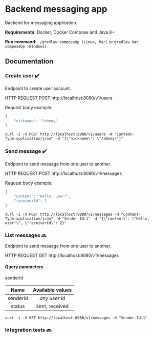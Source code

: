 # Backend messaging app

Backend for messaging application. 

**Requirements:** Docker, Docker Compose and Java 8+

**Run command:** `./gradlew composeUp (Linux, Mac)` or `gradlew.bat composeUp (Windows)`

## Documentation

### Create user :heavy_check_mark:
Endpoint to create user account.

HTTP REQUEST POST http://localhost:8080/v1/users

Request body example:
```javascript
{
    "nickname": "Johnny"
}
```

`curl -i -X POST http://localhost:8080/v1/users -H "Content-Type:application/json" -d "{\"nickname\": \"Johnny\"}"
`
### Send message :heavy_check_mark:
Endpoint to send message from one user to another.

HTTP REQUEST POST http://localhost:8080/v1/messages

Request body example:
```javascript
{
    "content": "Hello, user!",
    "receiverId": 1
}
```
`curl -i -X POST http://localhost:8080/v1/messages -H "Content-Type:application/json" -H "Sender-Id:1" -d "{\"content\": \"Hello, user!\", \"receiverId\": 2}"`

### List messages :soon:
Endpoint to send message from one user to another.

HTTP REQUEST GET http://localhost:8080/v1/messages

#### Query parameters
senderId

| Name        | Available values|
| :----------:|:---------------:|
| senderId    | _any user id_   |
| status      | sent, received  |

`curl -i -X GET http://localhost:8080/v1/messages -H "Sender-Id:1"`

### Integration tests :soon: